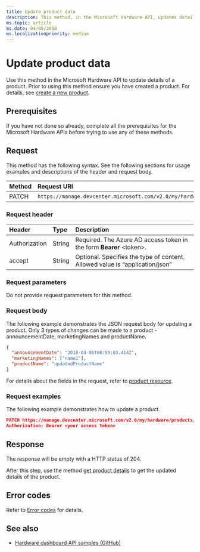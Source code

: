 ```yaml
---
title: Update product data
description: This method, in the Microsoft Hardware API, updates details of a product.
ms.topic: article
ms.date: 04/05/2018
ms.localizationpriority: medium
---
```


# Update product data  
Use this method in the Microsoft Hardware API to update details of a product. Prior to using this method ensure you have created a product. For details, see [create a new product](create-a-new-product.md). 

## Prerequisites 
If you have not done so already, complete all the prerequisites for the Microsoft Hardware APIs before trying to use any of these methods. 
 
## Request 
This method has the following syntax. See the following sections for usage examples and descriptions of the header and request body. 


| Method | Request URI |
|:--|:--|
| PATCH | `https://manage.devcenter.microsoft.com/v2.0/my/hardware/products/{productID}` |

### Request header

| Header | Type | Description |
|:--|:--|:--|
| Authorization | String	| Required. The Azure AD access token in the form **Bearer** \<token\>. |
| accept |	String | Optional. Specifies the type of content. Allowed value is “application/json” |

### Request parameters

Do not provide request parameters for this method.

### Request body

The following example demonstrates the JSON request body for updating a product. Only 3 types of changes can be made to a product -  announcementDate, marketingNames and productName.

```json 
{
  "announcementDate": "2018-04-05T08:59:03.414Z",
  "marketingNames": ["name1"],
  "productName": "updatedProductName"
}
```

For details about the fields in the request, refer to [product resource](get-product-data.md#product-resource).

### Request examples
The following example demonstrates how to update a product.

```json 
PATCH https://manage.devcenter.microsoft.com/v2.0/my/hardware/products/14631253285588838 HTTP/1.1
Authorization: Bearer <your access token>
```

## Response

The response will be empty with a HTTP status of 204.

After this step, use the method [get product details](get-a-product.md) to get the updated details of the product.

## Error codes
Refer to [Error codes](get-product-data.md#error-codes) for details.

## See also

- [Hardware dashboard API samples (GitHub)](https://aka.ms/hpc_async_api_samples)
